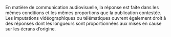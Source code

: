En matière de communication audiovisuelle, la réponse est faite dans les mêmes conditions et les mêmes proportions que la publication contestée.
Les imputations vidéographiques ou télématiques ouvrent également droit à des réponses dont les longueurs sont proportionnées aux mises en cause sur les écrans d’origine.